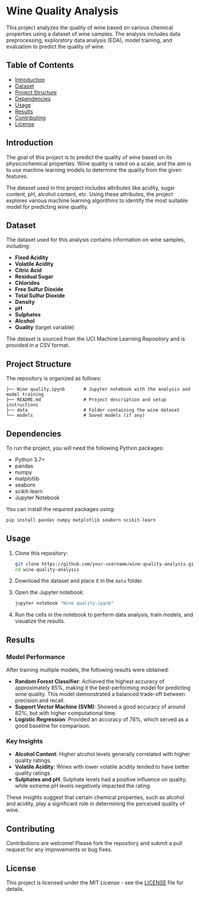 # Wine Quality Analysis
This project analyzes the quality of wine based on various chemical properties using a dataset of wine samples. The analysis includes data preprocessing, exploratory data analysis (EDA), model training, and evaluation to predict the quality of wine.

## Table of Contents
- [Introduction](#introduction)
- [Dataset](#dataset)
- [Project Structure](#project-structure)
- [Dependencies](#dependencies)
- [Usage](#usage)
- [Results](#results)
- [Contributing](#contributing)
- [License](#license)

## Introduction
The goal of this project is to predict the quality of wine based on its physicochemical properties. Wine quality is rated on a scale, and the aim is to use machine learning models to determine the quality from the given features.

The dataset used in this project includes attributes like acidity, sugar content, pH, alcohol content, etc. Using these attributes, the project explores various machine learning algorithms to identify the most suitable model for predicting wine quality.

## Dataset
The dataset used for this analysis contains information on wine samples, including:
- **Fixed Acidity**
- **Volatile Acidity**
- **Citric Acid**
- **Residual Sugar**
- **Chlorides**
- **Free Sulfur Dioxide**
- **Total Sulfur Dioxide**
- **Density**
- **pH**
- **Sulphates**
- **Alcohol**
- **Quality** (target variable)

The dataset is sourced from the UCI Machine Learning Repository and is provided in a CSV format.

## Project Structure
The repository is organized as follows:
```
├── Wine quality.ipynb       # Jupyter notebook with the analysis and model training
├── README.md                # Project description and setup instructions
├── data                     # Folder containing the wine dataset
└── models                   # Saved models (if any)
```

## Dependencies
To run the project, you will need the following Python packages:
- Python 3.7+
- pandas
- numpy
- matplotlib
- seaborn
- scikit-learn
- Jupyter Notebook

You can install the required packages using:
```bash
pip install pandas numpy matplotlib seaborn scikit-learn
```

## Usage
1. Clone this repository:
   ```bash
   git clone https://github.com/your-username/wine-quality-analysis.git
   cd wine-quality-analysis
   ```

2. Download the dataset and place it in the `data` folder.

3. Open the Jupyter notebook:
   ```bash
   jupyter notebook "Wine quality.ipynb"
   ```

4. Run the cells in the notebook to perform data analysis, train models, and visualize the results.

## Results
### Model Performance
After training multiple models, the following results were obtained:
- **Random Forest Classifier**: Achieved the highest accuracy of approximately 85%, making it the best-performing model for predicting wine quality. This model demonstrated a balanced trade-off between precision and recall.
- **Support Vector Machine (SVM)**: Showed a good accuracy of around 82%, but with higher computational time.
- **Logistic Regression**: Provided an accuracy of 78%, which served as a good baseline for comparison.
  
### Key Insights
- **Alcohol Content**: Higher alcohol levels generally correlated with higher quality ratings.
- **Volatile Acidity**: Wines with lower volatile acidity tended to have better quality ratings.
- **Sulphates and pH**: Sulphate levels had a positive influence on quality, while extreme pH levels negatively impacted the rating.

These insights suggest that certain chemical properties, such as alcohol and acidity, play a significant role in determining the perceived quality of wine.

## Contributing
Contributions are welcome! Please fork the repository and submit a pull request for any improvements or bug fixes.

## License
This project is licensed under the MIT License - see the [LICENSE](LICENSE) file for details.
